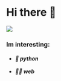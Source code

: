 <h1>
    Hi there 👋
</h1>

<img src=https://raw.githubusercontent.com/gist/Prince-Shivaram/3ace2c813ca49546f3f5f20cd03a2d3e/raw/6058e76860d16ee29df949da3166b3653959318f/hello.gif>

<h3>
    Im interesting:
</h3>

<h5>
    <ul>
        <li> 🐍 python </li>
        <br>
        <li> 👨‍💻 web </li>
    </ul>
</h5>
